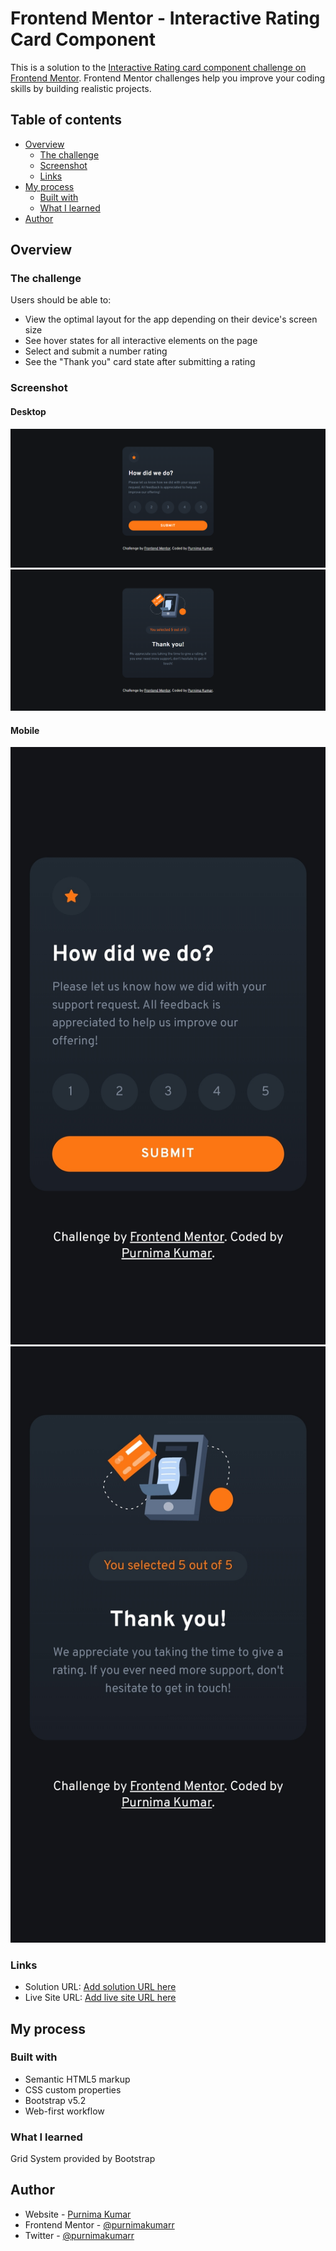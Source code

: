 # Frontend Mentor - Interactive Rating Card Component

This is a solution to the [Interactive Rating card component challenge on Frontend Mentor](https://www.frontendmentor.io/challenges/interactive-rating-component-koxpeBUmI). Frontend Mentor challenges help you improve your coding skills by building realistic projects.

## Table of contents

- [Overview](#overview)
  - [The challenge](#the-challenge)
  - [Screenshot](#screenshot)
  - [Links](#links)
- [My process](#my-process)
  - [Built with](#built-with)
  - [What I learned](#what-i-learned)
- [Author](#author)

## Overview

### The challenge

Users should be able to:

- View the optimal layout for the app depending on their device's screen size
- See hover states for all interactive elements on the page
- Select and submit a number rating
- See the "Thank you" card state after submitting a rating

### Screenshot

#### Desktop

![](./images/screenshot-rating-component-desktop.png)
![](./images/screenshot-rating-component-desktop-2.png)

#### Mobile

![](./images/screenshot-rating-component-mobile.jpg)
![](./images/screenshot-rating-component-mobile-2.jpg)

### Links

- Solution URL: [Add solution URL here](https://github.com/purnimakumarr/frontendmentor/tree/main/interactive-rating-component)
- Live Site URL: [Add live site URL here](https://purnimakumarr.github.io/frontendmentor/interactive-rating-component/)

## My process

### Built with

- Semantic HTML5 markup
- CSS custom properties
- Bootstrap v5.2
- Web-first workflow

### What I learned

Grid System provided by Bootstrap

## Author

- Website - [Purnima Kumar](https://purnimakumarr.github.io/)
- Frontend Mentor - [@purnimakumarr](https://www.frontendmentor.io/profile/purnimakumarr)
- Twitter - [@purnimakumarr](https://www.twitter.com/purnimakumarr)
